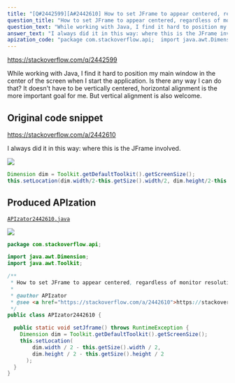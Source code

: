 ```yaml
---
title: "[Q#2442599][A#2442610] How to set JFrame to appear centered, regardless of monitor resolution?"
question_title: "How to set JFrame to appear centered, regardless of monitor resolution?"
question_text: "While working with Java, I find it hard to position my main window in the center of the screen when I start the application. Is there any way I can do that? It doesn't have to be vertically centered, horizontal alignment is the more important goal for me. But vertical alignment is also welcome."
answer_text: "I always did it in this way: where this is the JFrame involved."
apization_code: "package com.stackoverflow.api;  import java.awt.Dimension; import java.awt.Toolkit;  /**  * How to set JFrame to appear centered, regardless of monitor resolution?  *  * @author APIzator  * @see <a href=\"https://stackoverflow.com/a/2442610\">https://stackoverflow.com/a/2442610</a>  */ public class APIzator2442610 {    public static void setJframe() throws RuntimeException {     Dimension dim = Toolkit.getDefaultToolkit().getScreenSize();     this.setLocation(         dim.width / 2 - this.getSize().width / 2,         dim.height / 2 - this.getSize().height / 2       );   } }"
---
```


https://stackoverflow.com/q/2442599

While working with Java, I find it hard to position my main window in the center of the screen when I start the application.
Is there any way I can do that?
It doesn&#x27;t have to be vertically centered, horizontal alignment is the more important goal for me. But vertical alignment is also welcome.



## Original code snippet

https://stackoverflow.com/a/2442610

I always did it in this way:
where this is the JFrame involved.

<div class="code-logo"><img src="/stackoverflow.png" /></div>

```java
Dimension dim = Toolkit.getDefaultToolkit().getScreenSize();
this.setLocation(dim.width/2-this.getSize().width/2, dim.height/2-this.getSize().height/2);
```

## Produced APIzation

[`APIzator2442610.java`](https://github.com/pasqualesalza/apization-temp-data/raw/master/search/APIzator2442610.java)

<div class="code-logo"><img src="/apizator.png" /></div>

```java
package com.stackoverflow.api;

import java.awt.Dimension;
import java.awt.Toolkit;

/**
 * How to set JFrame to appear centered, regardless of monitor resolution?
 *
 * @author APIzator
 * @see <a href="https://stackoverflow.com/a/2442610">https://stackoverflow.com/a/2442610</a>
 */
public class APIzator2442610 {

  public static void setJframe() throws RuntimeException {
    Dimension dim = Toolkit.getDefaultToolkit().getScreenSize();
    this.setLocation(
        dim.width / 2 - this.getSize().width / 2,
        dim.height / 2 - this.getSize().height / 2
      );
  }
}

```